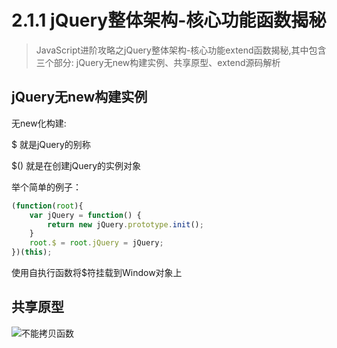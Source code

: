 # 2.1.1 jQuery整体架构-核心功能函数揭秘

> JavaScript进阶攻略之jQuery整体架构-核心功能extend函数揭秘,其中包含三个部分: jQuery无new构建实例、共享原型、extend源码解析

## jQuery无new构建实例
无new化构建:

$ 就是jQuery的别称

$() 就是在创建jQuery的实例对象

举个简单的例子：
```js
(function(root){
    var jQuery = function() {
        return new jQuery.prototype.init();
    }
    root.$ = root.jQuery = jQuery;
})(this);
```
使用自执行函数将$符挂载到Window对象上


## 共享原型

![不能拷贝函数](https://github.com/george-wq/StudyNotes/master/images/javascript进阶攻略/共享原型.png)



